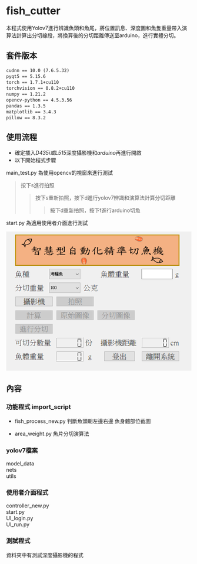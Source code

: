 # fish_cutter
本程式使用Yolov7進行辨識魚頭和魚尾，將位置訊息、深度圖和魚隻重量帶入演算法計算出分切線段，將換算後的分切距離傳送至arduino，進行實體分切。


##   套件版本
```
cudnn == 10.0 (7.6.5.32)
pyqt5 == 5.15.6
torch == 1.7.1+cu110
torchvision == 0.8.2+cu110
numpy == 1.21.2
opencv-python == 4.5.3.56
pandas == 1.3.5
matplotlib == 3.4.3
pillow == 8.3.2
```

##   使用流程
-   確定插入*D435i或L515*深度攝影機和*arduino*再進行開啟
-   以下開始程式步驟

main_test.py 為使用opencv的視窗來進行測試

>  按下s進行拍照
>>  按下s重新拍照，按下d進行yolov7辨識和演算法計算分切距離
>>>  按下d重新拍照，按下f進行arduino切魚

start.py 為適用使用者介面進行測試

![GITHUB]( picture/readme.png "使用者介面")


##  內容

### 功能程式 import_script

-   fish_process_new.py
判斷魚頭朝左邊右邊
魚身體部位截圖

-   area_weight.py
魚片分切演算法

### yolov7檔案
model_data  
nets  
utils

### 使用者介面程式
controller_new.py  
start.py  
UI_login.py  
UI_run.py  

### 測試程式
資料夾中有測試深度攝影機的程式

